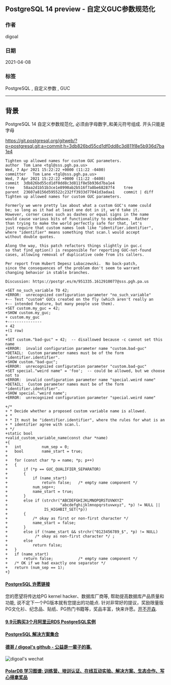 ## PostgreSQL 14 preview - 自定义GUC参数规范化     
              
### 作者              
digoal              
              
### 日期              
2021-04-08               
              
### 标签              
PostgreSQL , 自定义参数 , GUC    
              
----              
              
## 背景       
PostgreSQL 14 自定义参数规范化, 必须由字母数字_和美元符号组成. 开头只能是字母  
  
https://git.postgresql.org/gitweb/?p=postgresql.git;a=commit;h=3db826bd55cd1df0dd8c3d811f8e5b936d7ba1e4  
  
```  
Tighten up allowed names for custom GUC parameters.  
author	Tom Lane <tgl@sss.pgh.pa.us>	  
Wed, 7 Apr 2021 15:22:22 +0000 (11:22 -0400)  
committer	Tom Lane <tgl@sss.pgh.pa.us>	  
Wed, 7 Apr 2021 15:22:22 +0000 (11:22 -0400)  
commit	3db826bd55cd1df0dd8c3d811f8e5b936d7ba1e4  
tree	58aa2d1b51b3ce1e8990ab2b516f7a8be68287f4	tree  
parent	23607a8156d595522c232ff3933d77041d3adaa1	commit | diff  
Tighten up allowed names for custom GUC parameters.  
  
Formerly we were pretty lax about what a custom GUC's name could  
be; so long as it had at least one dot in it, we'd take it.  
However, corner cases such as dashes or equal signs in the name  
would cause various bits of functionality to misbehave.  Rather  
than trying to make the world perfectly safe for that, let's  
just require that custom names look like "identifier.identifier",  
where "identifier" means something that scan.l would accept  
without double quotes.  
  
Along the way, this patch refactors things slightly in guc.c  
so that find_option() is responsible for reporting GUC-not-found  
cases, allowing removal of duplicative code from its callers.  
  
Per report from Hubert Depesz Lubaczewski.  No back-patch,  
since the consequences of the problem don't seem to warrant  
changing behavior in stable branches.  
  
Discussion: https://postgr.es/m/951335.1612910077@sss.pgh.pa.us  
```  
  
```  
+SET no_such_variable TO 42;  
+ERROR:  unrecognized configuration parameter "no_such_variable"  
+-- Test "custom" GUCs created on the fly (which aren't really an  
+-- intended feature, but many people use them).  
+SET custom.my_guc = 42;  
+SHOW custom.my_guc;  
+ custom.my_guc   
+---------------  
+ 42  
+(1 row)  
+  
+SET custom."bad-guc" = 42;  -- disallowed because -c cannot set this name  
+ERROR:  invalid configuration parameter name "custom.bad-guc"  
+DETAIL:  Custom parameter names must be of the form "identifier.identifier".  
+SHOW custom."bad-guc";  
+ERROR:  unrecognized configuration parameter "custom.bad-guc"  
+SET special."weird name" = 'foo';  -- could be allowed, but we choose not to  
+ERROR:  invalid configuration parameter name "special.weird name"  
+DETAIL:  Custom parameter names must be of the form "identifier.identifier".  
+SHOW special."weird name";  
+ERROR:  unrecognized configuration parameter "special.weird name"  
```  
  
```  
+/*  
+ * Decide whether a proposed custom variable name is allowed.  
+ *  
+ * It must be "identifier.identifier", where the rules for what is an  
+ * identifier agree with scan.l.  
+ */  
+static bool  
+valid_custom_variable_name(const char *name)  
+{  
+   int         num_sep = 0;  
+   bool        name_start = true;  
+  
+   for (const char *p = name; *p; p++)  
+   {  
+       if (*p == GUC_QUALIFIER_SEPARATOR)  
+       {  
+           if (name_start)  
+               return false;   /* empty name component */  
+           num_sep++;  
+           name_start = true;  
+       }  
+       else if (strchr("ABCDEFGHIJKLMNOPQRSTUVWXYZ"  
+                       "abcdefghijklmnopqrstuvwxyz", *p) != NULL ||  
+                IS_HIGHBIT_SET(*p))  
+       {  
+           /* okay as first or non-first character */  
+           name_start = false;  
+       }  
+       else if (!name_start && strchr("0123456789_$", *p) != NULL)  
+            /* okay as non-first character */ ;  
+       else  
+           return false;  
+   }  
+   if (name_start)  
+       return false;           /* empty name component */  
+   /* OK if we had exactly one separator */  
+   return (num_sep == 1);  
+}  
```  
      
  
#### [PostgreSQL 许愿链接](https://github.com/digoal/blog/issues/76 "269ac3d1c492e938c0191101c7238216")
您的愿望将传达给PG kernel hacker、数据库厂商等, 帮助提高数据库产品质量和功能, 说不定下一个PG版本就有您提出的功能点. 针对非常好的提议，奖励限量版PG文化衫、纪念品、贴纸、PG热门书籍等，奖品丰富，快来许愿。[开不开森](https://github.com/digoal/blog/issues/76 "269ac3d1c492e938c0191101c7238216").  
  
  
#### [9.9元购买3个月阿里云RDS PostgreSQL实例](https://www.aliyun.com/database/postgresqlactivity "57258f76c37864c6e6d23383d05714ea")
  
  
#### [PostgreSQL 解决方案集合](https://yq.aliyun.com/topic/118 "40cff096e9ed7122c512b35d8561d9c8")
  
  
#### [德哥 / digoal's github - 公益是一辈子的事.](https://github.com/digoal/blog/blob/master/README.md "22709685feb7cab07d30f30387f0a9ae")
  
  
![digoal's wechat](../pic/digoal_weixin.jpg "f7ad92eeba24523fd47a6e1a0e691b59")
  
  
#### [PolarDB 学习图谱: 训练营、培训认证、在线互动实验、解决方案、生态合作、写心得拿奖品](https://www.aliyun.com/database/openpolardb/activity "8642f60e04ed0c814bf9cb9677976bd4")
  
